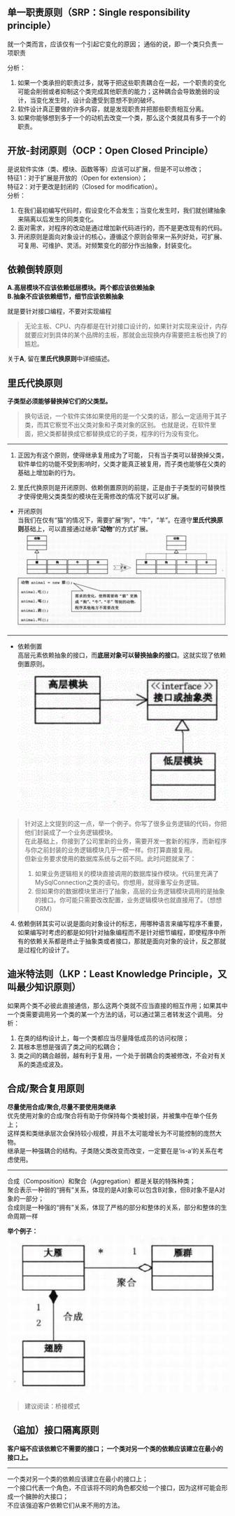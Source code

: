 ## 单一职责原则（SRP：Single responsibility principle）

就一个类而言，应该仅有一个引起它变化的原因； 通俗的说，即一个类只负责一项职责

分析：
1. 如果一个类承担的职责过多，就等于把这些职责耦合在一起，一个职责的变化可能会削弱或者抑制这个类完成其他职责的能力；这种耦合会导致脆弱的设计，当变化发生时，设计会遭受到意想不到的破坏。
2. 软件设计真正要做的许多内容，就是发现职责并把那些职责相互分离。
3. 如果你能够想到多于一个的动机去改变一个类，那么这个类就具有多于一个的职责。

## 开放-封闭原则（OCP：Open Closed Principle）
是说软件实体（类、模块、函数等等）应该可以扩展，但是不可以修改；  
特征1：对于扩展是开放的（Open for extension）；     
特征2：对于更改是封闭的（Closed for modification）。     
分析：
1. 在我们最初编写代码时，假设变化不会发生；当变化发生时，我们就创建抽象来隔离以后发生的同类变化。
2. 面对需求，对程序的改动是通过增加新代码进行的，而不是更改现有的代码。
3. 开闭原则是面向对象设计的核心，遵循这个原则会带来一系列好处，可扩展、可复用、可维护、灵活。对频繁变化的部分作出抽象，封装变化。

## 依赖倒转原则
**A.高层模块不应该依赖低层模块。两个都应该依赖抽象**      
**B.抽象不应该依赖细节，细节应该依赖抽象** 

就是要针对接口编程，不要对实现编程     
> 无论主板、CPU、内存都是在针对接口设计的，如果针对实现来设计，内存就要应对到具体的某个品牌的主板，那就会出现换内存需要把主板也换了的尴尬。    

关于**A**, 留在**里氏代换原则**中详细描述。

## 里氏代换原则
**子类型必须能够替换掉它们的父类型。**   
> 换句话说，一个软件实体如果使用的是一个父类的话，那么一定适用于其子类，而其它察觉不出父类对象和子类对象的区别。
也就是说，在软件里面，把父类都替换成它都替换成它的子类，程序的行为没有变化。

---

1. 正因为有这个原则，使得继承复用成为了可能，
只有当子类可以替换掉父类，软件单位的功能不受到影响时，父类才能真正被复用，而子类也能够在父类的基础上增加新的行为。


3. 里氏代换原则是开闭原则、依赖倒置原则的前提，正是由于子类型的可替换性才使得使用父类类型的模块在无需修改的情况下就可以扩展。    

* 开闭原则    
当我们在仅有“猫”的情况下，需要扩展“狗”，“牛”，“羊”。在遵守**里氏代换原则**基础上，可以直接通过继承”**动物**“的方式扩展。
![](/images/2019-04-24-11-54-24.png)       

---
* 依赖倒置    
高层元素依赖抽象的接口，而**底层对象可以替换抽象的接口**。这就实现了依赖倒置原则。  
![](/images/2019-04-24-11-55-06.png)

> 针对这上文提到的这一点，举一个例子。你写了很多业务逻辑的代码，你把他们封装成了一个业务逻辑模块。     
在此基础上，你接到了公司里新的业务，需要开发一套新的程序，而新程序与你之前封装的业务逻辑模块几乎一模一样。你打算直接复用。      
但新业务要求使用的数据库系统与之前不同。此时问题就来了：    
> 1. 如果业务逻辑相关的模块直接调用的数据库操作模块。代码里充满了MySqlConnection之类的语句。你想用，就得重写业务逻辑。 
> 2. 但如果你的数据模块里进行了抽象，高层的业务逻辑模块调用的是抽象的接口。你可能只需要改改配置，业务逻辑模块也就直接用了。（想想ORM）


4. 依赖倒转其实可以说是面向对象设计的标志，用哪种语言来编写程序不重要，如果编写时考虑的都是如何针对抽象编程而不是针对细节编程，即使程序中所有的依赖关系都是终止于抽象类或者接口，那就是面向对象的设计，反之那就是过程化的设计了。

## 迪米特法则（LKP：Least Knowledge Principle，又叫最少知识原则）
如果两个类不必彼此直接通信，那么这两个类就不应当直接的相互作用；如果其中一个类需要调用另一个类的某一个方法的话，可以通过第三者转发这个调用。
分析：
1. 在类的结构设计上，每一个类都应当尽量降低成员的访问权限；
2. 其根本思想是强调了类之间的松耦合；
3. 类之间的耦合越弱，越有利于复用，一个处于弱耦合的类被修改，不会对有关系的类造成波及。

## 合成/聚合复用原则
**尽量使用合成/聚合,尽量不要使用类继承**  
优先使用对象的合成/聚合将有助于你保持每个类被封装，并被集中在单个任务上；    
这样类和类继承层次会保持较小规模，并且不太可能增长为不可能控制的庞然大物。    
继承是一种强耦合的结构。子类随父类改变而改变，一定要在是‘is-a’的关系在考虑使用。 

---

合成（Composition）和聚合（Aggregation）都是关联的特殊种类；    
聚合表示一种弱的“拥有”关系，体现的是A对象可以包含B对象，但B对象不是A对象的一部分；    
合成则是一种强的“拥有”关系，体现了严格的部分和整体的关系，部分和整体的生命周期一样  

**举个例子：**
![合成聚合](/images/2019-04-24-10-53-03.png)


     
> 建议阅读：桥接模式


## （追加）接口隔离原则
**客户端不应该依赖它不需要的接口；
一个类对另一个类的依赖应该建立在最小的接口上。**

---

一个类对另一个类的依赖应该建立在最小的接口上；     
一个接口代表一个角色，不应该将不同的角色都交给一个接口，因为这样可能会形成一个臃肿的大接口；     
不应该强迫客户依赖它们从来不用的方法。     